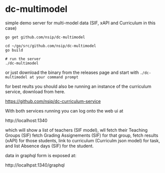 # dc-multimodel
simple demo server for multi-model data (SIF, xAPI and Curriculum in this case)


```
go get github.com/nsip/dc-multimodel

cd ~/go/src/github.com/nsip/dc-multimodel
go build

# run the server
./dc-multimodel

```
or just download the binary from the releases page and start with
`./dc-multimodel at your command prompt`

for best reults you should also be running an instance of the 
curriculum service, download from here.

https://github.com/nsip/dc-curriculum-service


With both services running you can log onto the web ui at

http://localhost:1340

which will show a list of teachers (SIF model), wll fetch their Teaching Groups (SIF) fetch Grading Assignements (SIF) for that group, fetch results (xAPI) for those students, link to curriculum (Curriculm json model) for task, and list Absence days (SIF) for the student.

data in graphql form is exposed at:

http://localhpst:1340/graphql


